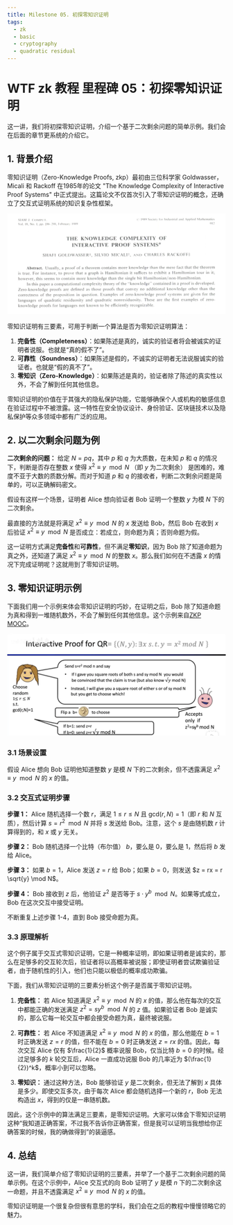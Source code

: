 ```yaml
---
title: Milestone 05. 初探零知识证明
tags:
  - zk
  - basic
  - cryptography
  - quadratic residual
---
```


# WTF zk 教程 里程碑 05：初探零知识证明

这一讲，我们将初探零知识证明，介绍一个基于二次剩余问题的简单示例。我们会在后面的章节更系统的介绍它。

## 1. 背景介绍

零知识证明（Zero-Knowledge Proofs, zkp）最初由三位科学家 Goldwasser，Micali 和 Rackoff 在1985年的论文 "The Knowledge Complexity of Interactive Proof Systems" 中正式提出。这篇论文不仅首次引入了零知识证明的概念，还确立了交互式证明系统的知识复杂性框架。

![](./img/MS05-1.png)

零知识证明有三要素，可用于判断一个算法是否为零知识证明算法：

1. **完备性（Completeness）**：如果陈述是真的，诚实的验证者将会被诚实的证明者说服。也就是“真的假不了”。
2. **可靠性（Soundness）**：如果陈述是假的，不诚实的证明者无法说服诚实的验证者。也就是“假的真不了”。
3. **零知识（Zero-Knowledge）**：如果陈述是真的，验证者除了陈述的真实性以外，不会了解到任何其他信息。

零知识证明的价值在于其强大的隐私保护功能，它能够确保个人或机构的敏感信息在验证过程中不被泄露。这一特性在安全协议设计、身份验证、区块链技术以及隐私保护等众多领域中都有广泛的应用。

## 2. 以二次剩余问题为例

**二次剩余的问题：** 给定 $N  =pq$，其中 $p$ 和 $q$ 为大质数，在未知 $p$ 和 $q$ 的情况下，判断是否存在整数 $x$ 使得 $x^2 \equiv y \mod N$ （即 $y$ 为二次剩余） 是困难的，难度不亚于大数的质数分解。而对于知道 $p$ 和 $q$ 的接收者，判断二次剩余问题是简单的，可以正确解码密文。

假设有这样一个场景，证明者 Alice 想向验证者 Bob 证明一个整数 $y$ 为模 $N$ 下的二次剩余。

最直接的方法就是将满足 $x^2 \equiv y \mod N$ 的 $x$ 发送给 Bob，然后 Bob 在收到 $x$ 后验证 $x^2 \equiv y \mod N$ 是否成立：若成立，则命题为真；否则命题为假。

这一证明方式满足**完备性**和**可靠性**，但不满足**零知识**，因为 Bob 除了知道命题为真之外，还知道了满足 $x^2 \equiv y \mod N$ 的整数 $x$。那么我们如何在不透露 $x$ 的情况下完成证明呢？这就用到了零知识证明。

## 3. 零知识证明示例

下面我们用一个示例来体会零知识证明的巧妙，在证明之后，Bob 除了知道命题为真和得到一堆随机数外，不会了解到任何其他信息。这个示例来自[ZKP MOOC](https://www.youtube.com/watch?v=uchjTIlPzFo)。

![](./img/MS05-2.png)

### 3.1 场景设置

假设 Alice 想向 Bob 证明他知道整数 $y$ 是模 $N$ 下的二次剩余，但不透露满足 $x^2 \equiv y \mod N$ 的 $x$ 的值。

### 3.2 交互式证明步骤

**步骤 1：** Alice 随机选择一个数 $r$，满足 $1 \leq r \leq N$ 且 $\text{gcd}(r, N) = 1$（即 $r$ 和 $N$ 互质），然后计算 $s = r^2 \mod N$ 并将 $s$ 发送给 Bob。注意，这个 $s$ 是由随机数 $r$ 计算得到的，和 $x$ 或 $y$ 无关。


**步骤 2：** Bob 随机选择一个比特（布尔值） $b$，要么是 0，要么是 1，然后将 $b$ 发给 Alice。

**步骤 3：** 如果 $b = 1$，Alice 发送 $z = r$ 给 Bob；如果 $b = 0$，则发送 $z = rx = r \sqrt{y} \mod N$。

**步骤 4：** Bob 接收到 $z$ 后，他验证 $z^2$ 是否等于 $s \cdot y^b \mod N$。如果等式成立，Bob 在这次交互中接受证明。

不断重复上述步骤 1-4，直到 Bob 接受命题为真。

### 3.3 原理解析

这个例子属于交互式零知识证明，它是一种概率证明，即如果证明者是诚实的，那么在足够多的交互轮次后，验证者将以高概率被说服；即使证明者尝试欺骗验证者，由于随机性的引入，他们也只能以极低的概率成功欺骗。

下面，我们从零知识证明的三要素分析这个例子是否属于零知识证明。

1. **完备性：** 若 Alice 知道满足 $x^2 \equiv y \mod N$ 的 $x$ 的值，那么他在每次的交互中都能正确的发送满足 $z^2 = s y^b \mod N$ 的 $z$ 值。如果验证者 Bob 是诚实的，那么它每一轮交互中都会接受命题为真，最终被说服。

2. **可靠性：** 若 Alice 不知道满足 $x^2 \equiv y \mod N$ 的 $x$ 的值，那么他能在 $b = 1$ 时正确发送 $z = r$ 的值，但不能在 $b = 0$ 时正确发送 $z = rx$ 的值。因此，每次交互 Alice 仅有 $\frac{1}{2}$ 概率说服 Bob，仅当比特 $b = 0$ 的时候。经过足够多的 $k$ 轮交互后，Alice 一直成功说服 Bob 的几率近为 $(\frac{1}{2})^k$，概率小到可以忽略。

3. **零知识：** 通过这种方法，Bob 能够验证 $y$ 是二次剩余，但无法了解到 $x$ 具体是多少。即使交互多次，由于每次 Alice 都会随机选择一个新的 $r$，Bob 无法构造出 $x$，得到的仅是一串随机数。

因此，这个示例中的算法满足三要素，是零知识证明。大家可以体会下零知识证明这种“我知道正确答案，不过我不告诉你正确答案，但是我可以证明当我想给你正确答案的时候，我的确做得到”的装逼感。

## 4. 总结

这一讲，我们简单介绍了零知识证明的三要素，并举了一个基于二次剩余问题的简单示例。在这个示例中，Alice 交互式的向 Bob 证明了 $y$ 是模 $n$ 下的二次剩余这一命题，并且不透露满足 $x^2 \equiv y \mod N$ 的 $x$ 的值。

零知识证明是一个很复杂但很有意思的学科，我们会在之后的教程中慢慢领略它的魅力。